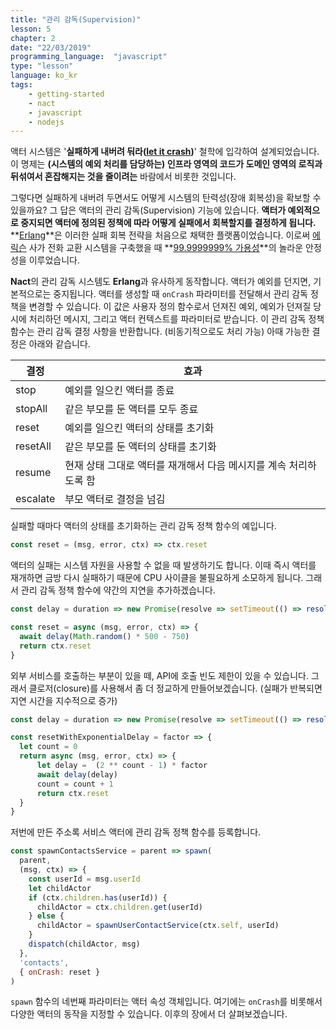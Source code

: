 ```yaml
---
title: "관리 감독(Supervision)"
lesson: 5
chapter: 2
date: "22/03/2019"
programming_language:  "javascript"
type: "lesson"
language: ko_kr
tags:
    - getting-started
    - nact
    - javascript
    - nodejs
---
```


액터 시스템은 '**실패하게 내버려 둬라([let it crash](http://wiki.c2.com/?LetItCrash))**' 철학에 입각하여 설계되었습니다. 이 명제는 **(시스템의 예외 처리를 담당하는) 인프라 영역의 코드가 도메인 영역의 로직과 뒤섞여서 혼잡해지는 것을 줄이려는** 바람에서 비롯한 것입니다.

그렇다면 실패하게 내버려 두면서도 어떻게 시스템의 탄력성(장애 회복성)을 확보할 수 있을까요? 그 답은 액터의 관리 감독(Supervision) 기능에 있습니다. **액터가 예외적으로 중지되면 액터에 정의된 정책에 따라 어떻게 실패에서 회복할지를 결정하게 됩니다.** **[Erlang](https://ko.wikipedia.org/wiki/얼랭)**은 이러한 실패 회복 전략을 처음으로 채택한 플랫폼이었습니다. 이로써 [에릭슨](https://ko.wikipedia.org/wiki/에릭슨) 사가 전화 교환 시스템을 구축했을 때 **[99.9999999% 가용성](https://ko.wikipedia.org/wiki/고가용성)**의 놀라운 안정성을 이루었습니다.

**Nact**의 관리 감독 시스템도 **Erlang**과 유사하게 동작합니다. 액터가 예외를 던지면, 기본적으로는 중지됩니다. 액터를 생성할 때 `onCrash` 파라미터를 전달해서 관리 감독 정책을 변경할 수 있습니다. 이 값은 사용자 정의 함수로서 던져진 예외, 예외가 던져질 당시에 처리하던 메시지, 그리고 액터 컨텍스트를 파라미터로 받습니다. 이 관리 감독 정책 함수는 관리 감독 결정 사항을 반환합니다. (비동기적으로도 처리 가능) 아때 가능한 결정은 아래와 같습니다.

| 결정 | 효과 |
|---|---|
| stop | 예외를 일으킨 액터를 종료 |
| stopAll | 같은 부모를 둔 액터를 모두 종료 |
| reset | 예외를 일으킨 액터의 상태를 초기화 |
| resetAll | 같은 부모를 둔 액터의 상태를 초기화 |
| resume | 현재 상태 그대로 액터를 재개해서 다음 메시지를 계속 처리하도록 함 |
| escalate | 부모 액터로 결정을 넘김 |

실패할 때마다 액터의 상태를 초기화하는 관리 감독 정책 함수의 예입니다.

```javascript
const reset = (msg, error, ctx) => ctx.reset
```

액터의 실패는 시스템 자원을 사용할 수 없을 때 발생하기도 합니다. 이때 즉시 액터를 재개하면 금방 다시 실패하기 때문에 CPU 사이클을 불필요하게 소모하게 됩니다. 그래서 관리 감독 정책 함수에 약간의 지연을 추가하겠습니다.

```javascript
const delay = duration => new Promise(resolve => setTimeout(() => resolve(), duration))

const reset = async (msg, error, ctx) => {
  await delay(Math.random() * 500 - 750)
  return ctx.reset
}
```

외부 서비스를 호출하는 부분이 있을 떼, API에 호출 빈도 제한이 있을 수 있습니다. 그래서 클로저(closure)를 사용해서 좀 더 정교하게 만들어보겠습니다. (실패가 반복되면 지연 시간을 지수적으로 증가)

```javascript
const delay = duration => new Promise(resolve => setTimeout(() => resolve(), duration))

const resetWithExponentialDelay = factor => {
  let count = 0
  return async (msg, error, ctx) => {                
      let delay =  (2 ** count - 1) * factor
      await delay(delay)
      count = count + 1
      return ctx.reset
  }
}
```

저번에 만든 주소록 서비스 액터에 관리 감독 정책 함수를 등록합니다.

```javascript
const spawnContactsService = parent => spawn(
  parent,
  (msg, ctx) => {
    const userId = msg.userId
    let childActor
    if (ctx.children.has(userId)) {
      childActor = ctx.children.get(userId)
    } else {
      childActor = spawnUserContactService(ctx.self, userId)
    }
    dispatch(childActor, msg)
  },
  'contacts',
  { onCrash: reset }
)
```

`spawn` 함수의 네번째 파라미터는 액터 속성 객체입니다. 여기에는 `onCrash`를 비롯해서 다양한 액터의 동작을 지정할 수 있습니다. 이후의 장에서 더 살펴보겠습니다.

